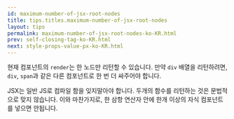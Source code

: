 ```yaml
---
id: maximum-number-of-jsx-root-nodes
title: tips.titles.maximum-number-of-jsx-root-nodes
layout: tips
permalink: maximum-number-of-jsx-root-nodes-ko-KR.html
prev: self-closing-tag-ko-KR.html
next: style-props-value-px-ko-KR.html
---
```


현재 컴포넌트의 `render`는 한 노드만 리턴할 수 있습니다. 만약 `div` 배열을 리턴하려면, `div`, `span`과 같은 다른 컴포넌트로 한 번 더 싸주어야 합니다. 

JSX는 일반 JS로 컴파일 함을 잊지말아야 합니다. 두개의 함수를 리턴하는 것은 문법적으로 맞지 않습니다. 이와 마찬가지로, 한 삼항 연산자 안에 한개 이상의 자식 컴포넌트를 넣으면 안됩니다.
